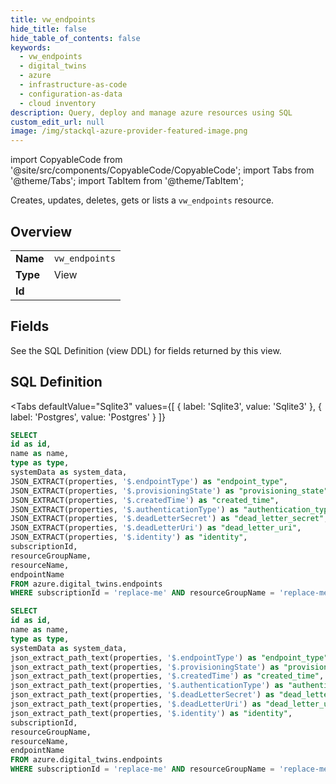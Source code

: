 ```yaml
--- 
title: vw_endpoints
hide_title: false
hide_table_of_contents: false
keywords:
  - vw_endpoints
  - digital_twins
  - azure
  - infrastructure-as-code
  - configuration-as-data
  - cloud inventory
description: Query, deploy and manage azure resources using SQL
custom_edit_url: null
image: /img/stackql-azure-provider-featured-image.png
---
```


import CopyableCode from '@site/src/components/CopyableCode/CopyableCode';
import Tabs from '@theme/Tabs';
import TabItem from '@theme/TabItem';

Creates, updates, deletes, gets or lists a <code>vw_endpoints</code> resource.

## Overview
<table><tbody>
<tr><td><b>Name</b></td><td><code>vw_endpoints</code></td></tr>
<tr><td><b>Type</b></td><td>View</td></tr>
<tr><td><b>Id</b></td><td><CopyableCode code="azure.digital_twins.vw_endpoints" /></td></tr>
</tbody></table>

## Fields

See the SQL Definition (view DDL) for fields returned by this view.

## SQL Definition

<Tabs
defaultValue="Sqlite3"
values={[
{ label: 'Sqlite3', value: 'Sqlite3' },
{ label: 'Postgres', value: 'Postgres' }
]}
>
<TabItem value="Sqlite3">

```sql
SELECT
id as id,
name as name,
type as type,
systemData as system_data,
JSON_EXTRACT(properties, '$.endpointType') as "endpoint_type",
JSON_EXTRACT(properties, '$.provisioningState') as "provisioning_state",
JSON_EXTRACT(properties, '$.createdTime') as "created_time",
JSON_EXTRACT(properties, '$.authenticationType') as "authentication_type",
JSON_EXTRACT(properties, '$.deadLetterSecret') as "dead_letter_secret",
JSON_EXTRACT(properties, '$.deadLetterUri') as "dead_letter_uri",
JSON_EXTRACT(properties, '$.identity') as "identity",
subscriptionId,
resourceGroupName,
resourceName,
endpointName
FROM azure.digital_twins.endpoints
WHERE subscriptionId = 'replace-me' AND resourceGroupName = 'replace-me' AND resourceName = 'replace-me';
```

</TabItem>
<TabItem value="Postgres">

```sql
SELECT
id as id,
name as name,
type as type,
systemData as system_data,
json_extract_path_text(properties, '$.endpointType') as "endpoint_type",
json_extract_path_text(properties, '$.provisioningState') as "provisioning_state",
json_extract_path_text(properties, '$.createdTime') as "created_time",
json_extract_path_text(properties, '$.authenticationType') as "authentication_type",
json_extract_path_text(properties, '$.deadLetterSecret') as "dead_letter_secret",
json_extract_path_text(properties, '$.deadLetterUri') as "dead_letter_uri",
json_extract_path_text(properties, '$.identity') as "identity",
subscriptionId,
resourceGroupName,
resourceName,
endpointName
FROM azure.digital_twins.endpoints
WHERE subscriptionId = 'replace-me' AND resourceGroupName = 'replace-me' AND resourceName = 'replace-me';
```

</TabItem>
</Tabs>
